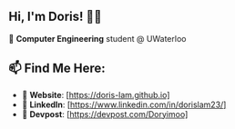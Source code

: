 ## Hi, I'm Doris! 🙂👋

🏫 **Computer Engineering** student @ UWaterloo 

## 📫 Find Me Here:
- 🤖 **Website**: [https://doris-lam.github.io]
- 💼 **LinkedIn**: [https://www.linkedin.com/in/dorislam23/]
- 👾 **Devpost**: [https://devpost.com/Doryimoo]

